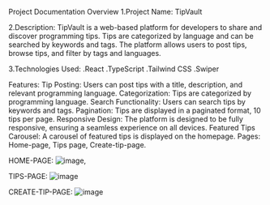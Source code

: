 Project Documentation
Overview
1.Project Name: TipVault

2.Description: TipVault is a web-based platform for developers to share and discover programming tips. Tips are categorized by language and can be searched by keywords and tags. The platform allows users to post tips, browse tips, and filter by tags and languages.

3.Technologies Used:
.React
.TypeScript
.Tailwind CSS
.Swiper


Features:
Tip Posting: Users can post tips with a title, description, and relevant programming language.
Categorization: Tips are categorized by programming language.
Search Functionality: Users can search tips by keywords and tags.
Pagination: Tips are displayed in a paginated format, 10 tips per page.
Responsive Design: The platform is designed to be fully responsive, ensuring a seamless experience on all devices.
Featured Tips Carousel: A carousel of featured tips is displayed on the homepage.
Pages: Home-page, Tips page, Create-tip-page.


HOME-PAGE:
![image](https://github.com/user-attachments/assets/0444803c-4d88-41f0-a523-2104510b7d0b),

TIPS-PAGE:
![image](https://github.com/user-attachments/assets/d9de50d5-80b1-4860-b35b-25871ed30c76)

CREATE-TIP-PAGE:
![image](https://github.com/user-attachments/assets/ebf1a9ff-aba4-4609-a8b2-180bc4a74c71)

